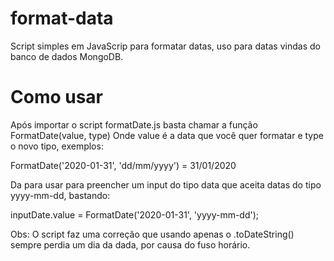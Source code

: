 # format-data
Script simples em JavaScrip para formatar datas, uso para datas vindas do banco de dados MongoDB.

<h1>Como usar</h1>

Após importar o script formatDate.js basta chamar a função FormatDate(value, type)
Onde value é a data que você quer formatar e type o novo tipo, exemplos:

FormatDate('2020-01-31', 'dd/mm/yyyy') = 31/01/2020

Da para usar para preencher um input do tipo data que aceita datas do tipo yyyy-mm-dd, bastando:

inputDate.value = FormatDate('2020-01-31', 'yyyy-mm-dd');

Obs: O script faz uma correção que usando apenas o .toDateString() sempre perdia um dia da dada, por causa do fuso horário.
